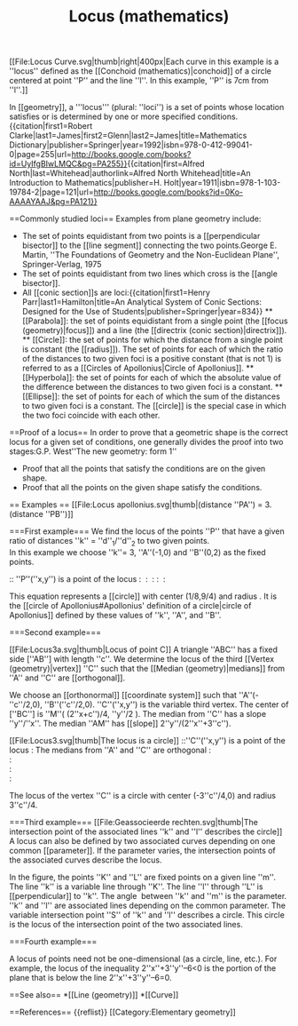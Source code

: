 ﻿---
lastrevid: 637647057
pageid: 542465
canonicalurl: http://en.wikipedia.org/wiki/Locus_(mathematics)
title: Locus (mathematics)
editurl: http://en.wikipedia.org/w/index.php?title=Locus_(mathematics)&action=edit
length: 5868
contentmodel: wikitext
pagelanguage: en
touched: 2015-02-14T13:05:20Z
ns: 0
fullurl: http://en.wikipedia.org/wiki/Locus_(mathematics)
---

[[File:Locus Curve.svg|thumb|right|400px|Each curve in this example is a ''locus'' defined as the [[Conchoid (mathematics)|conchoid]] of a circle centered at point ''P'' and the line ''l''. In this example, ''P'' is 7cm from ''l''.]]

In [[geometry]], a '''locus''' (plural: ''loci'') is a set of points whose location satisfies or is determined by one or more specified conditions.<ref name=James>{{citation|first1=Robert Clarke|last1=James|first2=Glenn|last2=James|title=Mathematics Dictionary|publisher=Springer|year=1992|isbn=978-0-412-99041-0|page=255|url=http://books.google.com/books?id=UyIfgBIwLMQC&pg=PA255}}</ref><ref>{{citation|first=Alfred North|last=Whitehead|authorlink=Alfred North Whitehead|title=An Introduction to Mathematics|publisher=H. Holt|year=1911|isbn=978-1-103-19784-2|page=121|url=http://books.google.com/books?id=0Ko-AAAAYAAJ&pg=PA121}}</ref>

==Commonly studied loci==
Examples from plane geometry include:
* The set of points equidistant from two points is a [[perpendicular bisector]] to the [[line segment]] connecting the two points.<ref>George E. Martin, ''The Foundations of Geometry and the Non-Euclidean Plane'', Springer-Verlag, 1975</ref>
* The set of points equidistant from two lines which cross is the [[angle bisector]].
* All [[conic section]]s are loci:<ref>{{citation|first1=Henry Parr|last1=Hamilton|title=An Analytical System of Conic Sections: Designed for the Use of Students|publisher=Springer|year=834}}</ref>
** [[Parabola]]: the set of points equidistant from a single point (the [[focus (geometry)|focus]]) and a line (the [[directrix (conic section)|directrix]]).
** [[Circle]]: the set of points for which the distance from a single point is constant (the [[radius]]). The set of points for each of which the ratio of the distances to two given foci is a positive constant (that is not 1)  is referred to as a [[Circles of Apollonius|Circle of Apollonius]].
**[[Hyperbola]]: the set of points for each of which the absolute value of the difference between the distances to two given foci is a constant.
**[[Ellipse]]: the set of points for each of which the sum of the distances to two given foci is a constant. The [[circle]] is the special case in which the two foci coincide with each other.

==Proof of a locus==
In order to prove that a geometric shape is the correct locus for a given set of conditions, one generally divides the proof into two stages:<ref>G.P. West''The new geometry: form 1''</ref>
* Proof that all the points that satisfy the conditions are on the given shape.
* Proof that all the points on the given shape satisfy the conditions.

== Examples ==
[[File:Locus apollonius.svg|thumb|(distance ''PA'') = 3.(distance ''PB'')]]

===First example===
We find the locus of the points ''P'' that have a given ratio of distances ''k'' = ''d''<sub>1</sub>/''d''<sub>2</sub> to two given points.<br>
In this example we choose ''k''= 3, ''A''(-1,0) and ''B''(0,2) as the fixed points.

:: ''P''(''x,y'') is a point of the locus
: <math>\Leftrightarrow |PA| = 3 |PB| </math>
: <math> \Leftrightarrow |PA|^2 = 9 |PB|^2 </math>
:<math>\Leftrightarrow (x+1)^2+(y-0)^2=9(x-0)^2+9(y-2)^2 </math>
: <math> \Leftrightarrow 8(x^2+y^2)-2x-36y+35 =0 </math>
:<math>\Leftrightarrow \left(x-\frac18\right)^2+\left(y-\frac94\right)^2=\frac{45}{64}</math>

This equation represents a [[circle]] with center (1/8,9/4) and radius <math> \frac{3}{8}\sqrt{5}</math>. It is the [[circle of Apollonius#Apollonius' definition of a circle|circle of Apollonius]] defined by these values of ''k'', ''A'', and ''B''.

===Second example===

[[File:Locus3a.svg|thumb|Locus of point C]]
A triangle ''ABC'' has a fixed side [''AB''] with length ''c''. 
We determine the locus of the third [[Vertex (geometry)|vertex]] ''C'' such that
the [[Median (geometry)|medians]] from ''A'' and ''C'' are [[orthogonal]].

We choose an [[orthonormal]] [[coordinate system]] such that ''A''(-''c''/2,0), ''B''(''c''/2,0). 
''C''(''x,y'') is the variable third vertex. The center of [''BC''] is ''M''( (2''x+c'')/4, ''y''/2 ). The median from ''C'' has a slope  ''y''/''x''. The median ''AM'' has [[slope]]  2''y''/(2''x''+3''c'').

[[File:Locus3.svg|thumb|The locus is a circle]]
::''C''(''x,y'') is a point of the locus
:<math>\Leftrightarrow</math>    The medians from ''A'' and ''C'' are orthogonal
:<math>\Leftrightarrow  \frac{y}{x} \cdot \frac{2y}{2x+3c} = -1 </math>  
:<math>\Leftrightarrow       2 y^2 + 2x^2 + 3c x = 0 </math>  
:<math>\Leftrightarrow       x^2 + y^2 + (3c/2) x = 0 </math>  
:<math>\Leftrightarrow       (x +  3c/4)^2 + y^2 = 9c^2/16 </math>

The locus of the vertex ''C'' is a circle   with center (-3''c''/4,0) and radius 3''c''/4.

===Third example===
[[File:Geassocieerde rechten.svg|thumb|The intersection point of the associated lines ''k'' and ''l'' describes the circle]]
A locus can also be defined by two associated curves depending on one common [[parameter]]. If the parameter varies, the intersection points of the associated curves describe the locus.

In the figure, the points ''K'' and ''L'' are fixed points on a given line ''m''. The line ''k'' is a variable line through ''K''. The line ''l'' through ''L'' is [[perpendicular]] to ''k''. The angle <math>\alpha</math> between ''k'' and ''m'' is the parameter.
''k'' and  ''l'' are  associated lines depending on the common parameter. The variable intersection point ''S'' of ''k'' and ''l'' describes a circle. This circle is the locus of the intersection point of the two associated lines.

===Fourth example===

A locus of points need not be one-dimensional (as a circle, line, etc.). For example,<ref name=James/> the locus of the inequality 2''x''+3''y''–6<0 is the portion of the plane that is below the line 2''x''+3''y''–6=0.

==See also==
*[[Line (geometry)]]
*[[Curve]]

==References==
{{reflist}}
[[Category:Elementary geometry]]